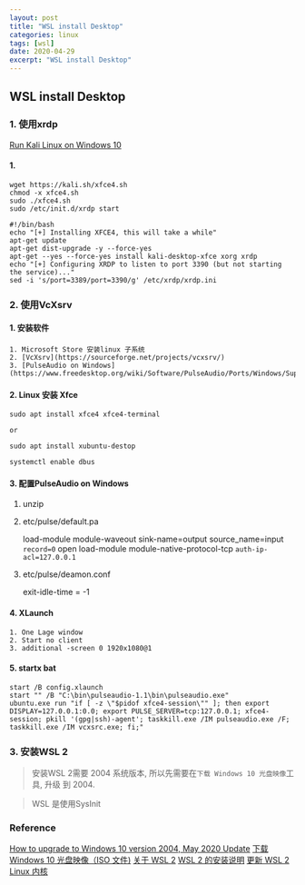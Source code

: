 ```yaml
---
layout: post
title: "WSL install Desktop"
categories: linux
tags: [wsl]
date: 2020-04-29
excerpt: "WSL install Desktop"
---
```


## WSL install Desktop

### 1. 使用xrdp

[Run Kali Linux on Windows 10](https://tweaks.com/windows/67261/run-kali-linux-on-windows-10/)

#### 1. 
    
    wget https://kali.sh/xfce4.sh
    chmod -x xfce4.sh
    sudo ./xfce4.sh
    sudo /etc/init.d/xrdp start

    #!/bin/bash
    echo "[+] Installing XFCE4, this will take a while"
    apt-get update
    apt-get dist-upgrade -y --force-yes
    apt-get --yes --force-yes install kali-desktop-xfce xorg xrdp
    echo "[+] Configuring XRDP to listen to port 3390 (but not starting the service)..."
    sed -i 's/port=3389/port=3390/g' /etc/xrdp/xrdp.ini



### 2. 使用VcXsrv

#### 1. 安装软件

    1. Microsoft Store 安装linux 子系统
    2. [VcXsrv](https://sourceforge.net/projects/vcxsrv/)
    3. [PulseAudio on Windows](https://www.freedesktop.org/wiki/Software/PulseAudio/Ports/Windows/Support/)

#### 2. Linux 安装 Xfce

    sudo apt install xfce4 xfce4-terminal

    or 

    sudo apt install xubuntu-destop

    systemctl enable dbus

#### 3. 配置PulseAudio on Windows

1. unzip
    
2. etc/pulse/default.pa

    load-module module-waveout sink-name=output source_name=input `record=0`
    open load-module module-native-protocol-tcp `auth-ip-acl=127.0.0.1`

3. etc/pulse/deamon.conf

    exit-idle-time = -1

#### 4. XLaunch

    1. One Lage window
    2. Start no client
    3. additional -screen 0 1920x1080@1

#### 5. startx bat

    start /B config.xlaunch
    start "" /B "C:\bin\pulseaudio-1.1\bin\pulseaudio.exe"
    ubuntu.exe run "if [ -z \"$pidof xfce4-session\"" ]; then export DISPLAY=127.0.0.1:0.0; export PULSE_SERVER=tcp:127.0.0.1; xfce4-session; pkill '(gpg|ssh)-agent'; taskkill.exe /IM pulseaudio.exe /F; taskkill.exe /IM vcxsrc.exe; fi;"

### 3. 安装WSL 2

> 安装WSL 2需要 2004 系统版本, 所以先需要在`下载 Windows 10 光盘映像`工具, 升级
> 到 2004.

> WSL 是使用SysInit


### Reference
[How to upgrade to Windows 10 version 2004, May 2020 Update](https://pureinfotech.com/upgrade-windows-10-2004/)
[下载 Windows 10 光盘映像（ISO 文件)](https://www.microsoft.com/zh-cn/software-download/windows10ISO)
[关于 WSL 2](https://docs.microsoft.com/zh-cn/windows/wsl/wsl2-about?view=sql-server-ver15)
[WSL 2 的安装说明](https://docs.microsoft.com/zh-cn/windows/wsl/wsl2-install)
[更新 WSL 2 Linux 内核](https://docs.microsoft.com/zh-cn/windows/wsl/wsl2-kernel)
